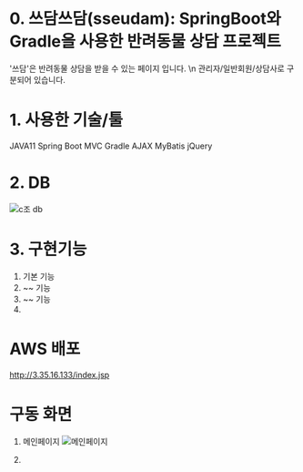 # 0. 쓰담쓰담(sseudam): SpringBoot와 Gradle을 사용한 반려동물 상담 프로젝트
'쓰담'은 반려동물 상담을 받을 수 있는 페이지 입니다. \n 
관리자/일반회원/상담사로 구분되어 있습니다.

# 1. 사용한 기술/툴
JAVA11
Spring Boot MVC
Gradle
AJAX
MyBatis
jQuery

# 2. DB
![c조 db](https://github.com/KayoonLee/sseudam/assets/121711903/0dbf2506-4296-4e36-9838-e4d23386a823)

# 3. 구현기능
1. 기본 기능
2. ~~ 기능
3. ~~ 기능
4. 

# AWS 배포
http://3.35.16.133/index.jsp

# 구동 화면
1. 메인페이지
![메인페이지](https://github.com/KayoonLee/sseudam/assets/121711903/fb35f139-deb2-4cf2-a79f-c70b1b79bac2)

2. 
